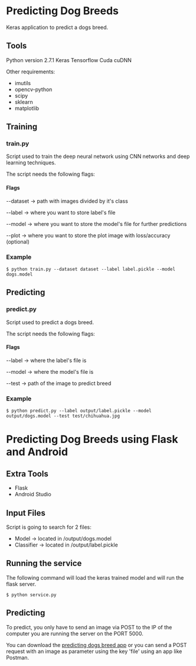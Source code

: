 # Predicting Dog Breeds

Keras application to predict a dogs breed.

## Tools

Python version 2.7.1
Keras
Tensorflow
Cuda
cuDNN

Other requirements:
* imutils
* opencv-python
* scipy
* sklearn
* matplotlib

## Training

### train.py

Script used to train the deep neural network using CNN networks and deep learning techniques.

The script needs the following flags:

#### Flags

--dataset -> path with images divided by it's class

--label   -> where you want to store label's file

--model   -> where you want to store the model's file for further predictions

--plot    -> where you want to store the plot image with loss/accuracy (optional)

### Example
`$ python train.py --dataset dataset --label label.pickle --model dogs.model`

## Predicting

### predict.py

Script used to predict a dogs breed.

The script needs the following flags:

#### Flags

--label   -> where the label's file is

--model   -> where the model's file is

--test    -> path of the image to predict breed

### Example
`$ python predict.py --label output/label.pickle --model output/dogs.model --test test/chihuahua.jpg`

# Predicting Dog Breeds using Flask and Android

## Extra Tools

* Flask
* Android Studio

## Input Files

Script is going to search for 2 files:

* Model -> located in /output/dogs.model
* Classifier -> located in /output/label.pickle

## Running the service

The following command will load the keras trained model and will run the flask server.

`$ python service.py`

## Predicting 

To predict, you only have to send an image via POST to the IP of the computer you are running the server on the PORT 5000.

You can download the [predicting dogs breed app](https://github.com/MarcoMancha/deep-learning/tree/master/android-dogs) or you can send a POST request with an image as parameter using the key 'file' using an app like Postman.



